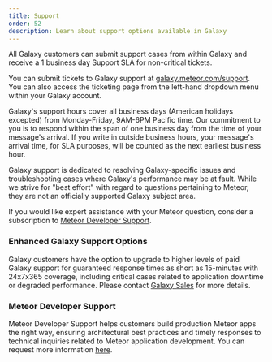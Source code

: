 ```yaml
---
title: Support
order: 52
description: Learn about support options available in Galaxy
---
```


All Galaxy customers can submit support cases from within Galaxy and receive a 1 business day Support SLA for non-critical tickets.

You can submit tickets to Galaxy support at [galaxy.meteor.com/support](https://galaxy.meteor.com/support). You can also access the ticketing page from the left-hand dropdown menu within your Galaxy account.

Galaxy's support hours cover all business days (American holidays excepted) from Monday-Friday, 9AM-6PM Pacific time. Our commitment to you is to respond within the span of one business day from the time of your message's arrival. If you write in outside business hours, your message's arrival time, for SLA purposes, will be counted as the next earliest business hour.

Galaxy support is dedicated to resolving Galaxy-specific issues and troubleshooting cases where Galaxy's performance may be at fault. While we strive for "best effort" with regard to questions pertaining to Meteor, they are not an officially supported Galaxy subject area. 

If you would like expert assistance with your Meteor question, consider a subscription to [Meteor Developer Support](#developer).

<h3 id="Enhanced Galaxy Support Options">Enhanced Galaxy Support Options</h3>

Galaxy customers have the option to upgrade to higher levels of paid Galaxy support for guaranteed response times as short as 15-minutes with 24x7x365 coverage, including critical cases related to application downtime or degraded performance. Please contact [Galaxy Sales](mailto:galaxysales@meteor.com) for more details.

<h3 id="Meteor Developer Support">Meteor Developer Support</h3>

Meteor Developer Support helps customers build production Meteor apps the right way, ensuring architectural best practices and timely responses to technical inquiries related to Meteor application development. You can request more information <a name="developer"/>[here](https://www.meteor.com/developer-support)</a>.
